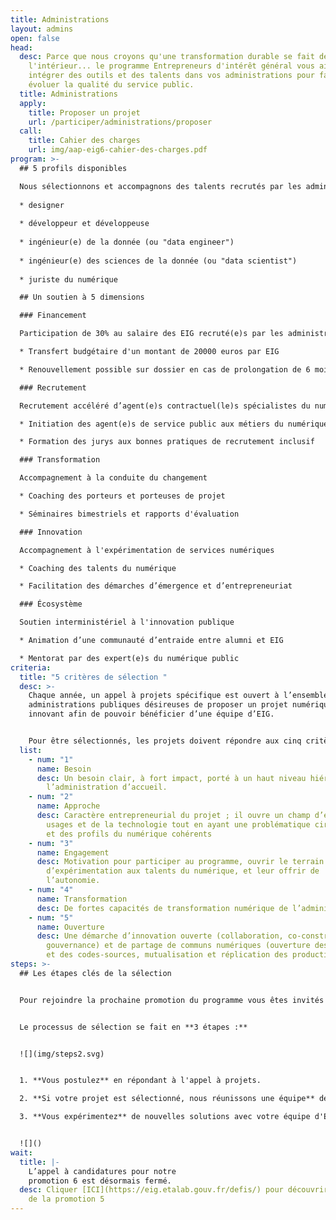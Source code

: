 ```yaml
---
title: Administrations
layout: admins
open: false
head:
  desc: Parce que nous croyons qu'une transformation durable se fait de
    l'intérieur... le programme Entrepreneurs d'intérêt général vous aide à
    intégrer des outils et des talents dans vos administrations pour faire
    évoluer la qualité du service public.
  title: Administrations
  apply:
    title: Proposer un projet
    url: /participer/administrations/proposer
  call:
    title: Cahier des charges
    url: img/aap-eig6-cahier-des-charges.pdf
program: >-
  ## 5 profils disponibles

  Nous sélectionnons et accompagnons des talents recrutés par les administrations lauréates du programme, pour relever des défis d'intérêt général. Cinq profils numériques sont proposés :
  
  * designer
  
  * développeur et développeuse
  
  * ingénieur(e) de la donnée (ou "data engineer")
  
  * ingénieur(e) des sciences de la donnée (ou "data scientist")
  
  * juriste du numérique

  ## Un soutien à 5 dimensions

  ### Financement

  Participation de 30% au salaire des EIG recruté(e)s par les administrations lauréates, sous conditions

  * Transfert budgétaire d'un montant de 20000 euros par EIG

  * Renouvellement possible sur dossier en cas de prolongation de 6 mois

  ### Recrutement

  Recrutement accéléré d’agent(e)s contractuel(le)s spécialistes du numérique

  * Initiation des agent(e)s de service public aux métiers du numérique

  * Formation des jurys aux bonnes pratiques de recrutement inclusif

  ### Transformation

  Accompagnement à la conduite du changement

  * Coaching des porteurs et porteuses de projet

  * Séminaires bimestriels et rapports d'évaluation

  ### Innovation

  Accompagnement à l'expérimentation de services numériques 

  * Coaching des talents du numérique

  * Facilitation des démarches d’émergence et d’entrepreneuriat

  ### Écosystème

  Soutien interministériel à l'innovation publique

  * Animation d’une communauté d’entraide entre alumni et EIG

  * Mentorat par des expert(e)s du numérique public
criteria:
  title: "5 critères de sélection "
  desc: >-
    Chaque année, un appel à projets spécifique est ouvert à l’ensemble des
    administrations publiques désireuses de proposer un projet numérique
    innovant afin de pouvoir bénéficier d’une équipe d’EIG.


    Pour être sélectionnés, les projets doivent répondre aux cinq critères suivants :
  list:
    - num: "1"
      name: Besoin
      desc: Un besoin clair, à fort impact, porté à un haut niveau hiérarchique par
        l’administration d’accueil.
    - num: "2"
      name: Approche
      desc: Caractère entrepreneurial du projet ; il ouvre un champ d’exploration des
        usages et de la technologie tout en ayant une problématique circonscrite
        et des profils du numérique cohérents
    - num: "3"
      name: Engagement
      desc: Motivation pour participer au programme, ouvrir le terrain
        d’expérimentation aux talents du numérique, et leur offrir de
        l’autonomie.
    - num: "4"
      name: Transformation
      desc: De fortes capacités de transformation numérique de l’administration.
    - num: "5"
      name: Ouverture
      desc: Une démarche d’innovation ouverte (collaboration, co-construction,
        gouvernance) et de partage de communs numériques (ouverture des données
        et des codes-sources, mutualisation et réplication des productions).
steps: >-
  ## Les étapes clés de la sélection


  Pour rejoindre la prochaine promotion du programme vous êtes invités à répondre à notre sixième appel à projets - ouvert jusqu’au 18/03/2022. 


  Le processus de sélection se fait en **3 étapes :** 


  ![](img/steps2.svg)


  1. **Vous postulez** en répondant à l'appel à projets. 

  2. **Si votre projet est sélectionné, nous réunissons une équipe** de 2 ou 3 EIG pour relever le défi, en vous associant au processus de recrutement 

  3. **Vous expérimentez** de nouvelles solutions avec votre équipe d'EIG et le soutien du programme


  ![]()
wait:
  title: |-
    L’appel à candidatures pour notre
    promotion 6 est désormais fermé.
  desc: Cliquer [ICI](https://eig.etalab.gouv.fr/defis/) pour découvrir les défis
    de la promotion 5
---
```

